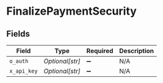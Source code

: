 # FinalizePaymentSecurity


## Fields

| Field              | Type               | Required           | Description        |
| ------------------ | ------------------ | ------------------ | ------------------ |
| `o_auth`           | *Optional[str]*    | :heavy_minus_sign: | N/A                |
| `x_api_key`        | *Optional[str]*    | :heavy_minus_sign: | N/A                |